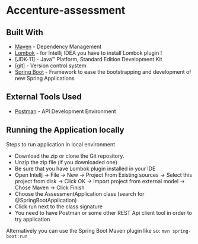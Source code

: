 # Accenture-assessment
## Built With
 - [Maven](https://maven.apache.org/) - Dependency Management
 - [Lombok](https://projectlombok.org/) - for Intellij IDEA you have to install Lombok plugin !
 - [JDK-11] - Java™ Platform, Standard Edition Development Kit
 - [git] - Version control system
 - [Spring Boot](https://spring.io/projects/spring-boot) - Framework to ease the bootstrapping and development of new Spring Applications

## External Tools Used
 - [Postman](https://www.postman.com/) - API Development Environment

 
## Running the Application locally
Steps to run application in local environment
 - Download the zip or clone the Git repository.
 - Unzip the zip file (if you downloaded one)
 - Be sure that you have Lombok plugin installed in your IDE
 - Open Intellj -> File  -> New -> Project From Existing sources -> Select this project from disk -> Click OK -> Import project from external model -> Chose Maven -> Click Finish
 - Choose the AssessmentApplication class (search for @SpringBootApplication)
 - Click run next to the class signature
 - You need to have Postman or some other REST Api client tool in order to try application
 
Alternatively you can use the Spring Boot Maven plugin like so:
 `mvn spring-boot:run`
 
 
